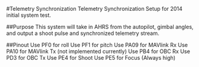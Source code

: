 #Telemetry Synchronization
Telemetry Synchronization Setup for 2014 initial system test.

##Purpose
This system will take in AHRS from the autopilot, gimbal angles, and output a shoot pulse and synchronized telemetry stream.

##Pinout
Use PF0 for roll
Use PF1 for pitch
Use PA09 for MAVlink Rx
Use PA10 for MAVlink Tx (not implemented currently)
Use PB4 for OBC Rx
Use PD3 for OBC Tx
Use PE4 for Shoot
Use PE5 for Focus (Always high)
